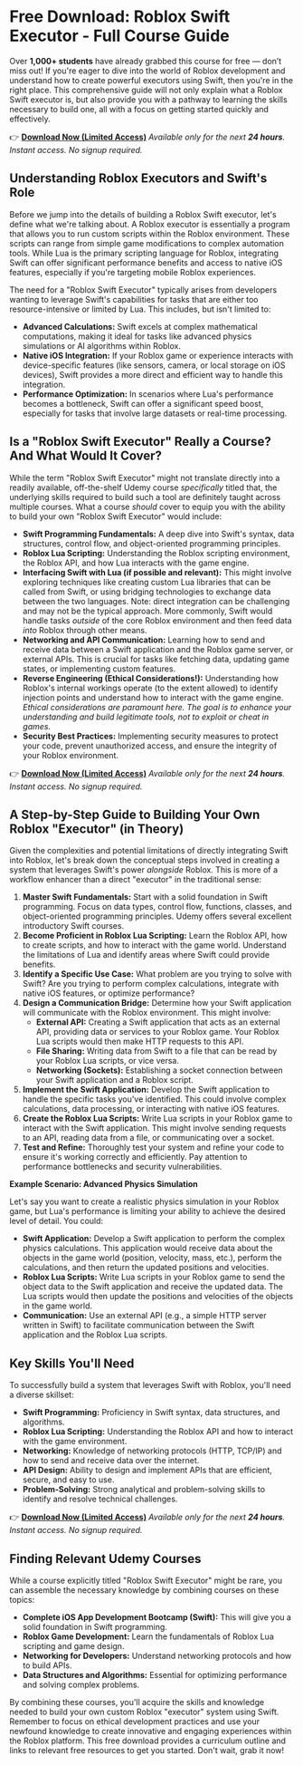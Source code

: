 # Free Download: Roblox Swift Executor - Full Course Guide

Over **1,000+ students** have already grabbed this course for free — don’t miss out! If you're eager to dive into the world of Roblox development and understand how to create powerful executors using Swift, then you're in the right place. This comprehensive guide will not only explain what a Roblox Swift executor is, but also provide you with a pathway to learning the skills necessary to build one, all with a focus on getting started quickly and effectively.

👉 [**Download Now (Limited Access)**](https://udemywork.com/roblox-swift-executor)
_Available only for the next **24 hours**. Instant access. No signup required._

## Understanding Roblox Executors and Swift's Role

Before we jump into the details of building a Roblox Swift executor, let's define what we're talking about. A Roblox executor is essentially a program that allows you to run custom scripts within the Roblox environment. These scripts can range from simple game modifications to complex automation tools. While Lua is the primary scripting language for Roblox, integrating Swift can offer significant performance benefits and access to native iOS features, especially if you're targeting mobile Roblox experiences.

The need for a "Roblox Swift Executor" typically arises from developers wanting to leverage Swift's capabilities for tasks that are either too resource-intensive or limited by Lua. This includes, but isn't limited to:

*   **Advanced Calculations:** Swift excels at complex mathematical computations, making it ideal for tasks like advanced physics simulations or AI algorithms within Roblox.
*   **Native iOS Integration:** If your Roblox game or experience interacts with device-specific features (like sensors, camera, or local storage on iOS devices), Swift provides a more direct and efficient way to handle this integration.
*   **Performance Optimization:** In scenarios where Lua's performance becomes a bottleneck, Swift can offer a significant speed boost, especially for tasks that involve large datasets or real-time processing.

## Is a "Roblox Swift Executor" Really a Course? And What Would It Cover?

While the term "Roblox Swift Executor" might not translate directly into a readily available, off-the-shelf Udemy course *specifically* titled that, the underlying skills required to build such a tool are definitely taught across multiple courses. What a course *should* cover to equip you with the ability to build your own "Roblox Swift Executor" would include:

*   **Swift Programming Fundamentals:** A deep dive into Swift's syntax, data structures, control flow, and object-oriented programming principles.
*   **Roblox Lua Scripting:** Understanding the Roblox scripting environment, the Roblox API, and how Lua interacts with the game engine.
*   **Interfacing Swift with Lua (if possible and relevant):** This might involve exploring techniques like creating custom Lua libraries that can be called from Swift, or using bridging technologies to exchange data between the two languages. Note: direct integration can be challenging and may not be the typical approach. More commonly, Swift would handle tasks *outside* of the core Roblox environment and then feed data *into* Roblox through other means.
*   **Networking and API Communication:** Learning how to send and receive data between a Swift application and the Roblox game server, or external APIs. This is crucial for tasks like fetching data, updating game states, or implementing custom features.
*   **Reverse Engineering (Ethical Considerations!):** Understanding how Roblox's internal workings operate (to the extent allowed) to identify injection points and understand how to interact with the game engine. *Ethical considerations are paramount here. The goal is to enhance your understanding and build legitimate tools, not to exploit or cheat in games.*
*   **Security Best Practices:** Implementing security measures to protect your code, prevent unauthorized access, and ensure the integrity of your Roblox environment.

👉 [**Download Now (Limited Access)**](https://udemywork.com/roblox-swift-executor)
_Available only for the next **24 hours**. Instant access. No signup required._

## A Step-by-Step Guide to Building Your Own Roblox "Executor" (in Theory)

Given the complexities and potential limitations of directly integrating Swift into Roblox, let's break down the conceptual steps involved in creating a system that leverages Swift's power *alongside* Roblox. This is more of a workflow enhancer than a direct "executor" in the traditional sense:

1.  **Master Swift Fundamentals:** Start with a solid foundation in Swift programming. Focus on data types, control flow, functions, classes, and object-oriented programming principles. Udemy offers several excellent introductory Swift courses.
2.  **Become Proficient in Roblox Lua Scripting:** Learn the Roblox API, how to create scripts, and how to interact with the game world. Understand the limitations of Lua and identify areas where Swift could provide benefits.
3.  **Identify a Specific Use Case:** What problem are you trying to solve with Swift? Are you trying to perform complex calculations, integrate with native iOS features, or optimize performance?
4.  **Design a Communication Bridge:** Determine how your Swift application will communicate with the Roblox environment. This might involve:
    *   **External API:** Creating a Swift application that acts as an external API, providing data or services to your Roblox game. Your Roblox Lua scripts would then make HTTP requests to this API.
    *   **File Sharing:** Writing data from Swift to a file that can be read by your Roblox Lua scripts, or vice versa.
    *   **Networking (Sockets):** Establishing a socket connection between your Swift application and a Roblox script.
5.  **Implement the Swift Application:** Develop the Swift application to handle the specific tasks you've identified. This could involve complex calculations, data processing, or interacting with native iOS features.
6.  **Create the Roblox Lua Scripts:** Write Lua scripts in your Roblox game to interact with the Swift application. This might involve sending requests to an API, reading data from a file, or communicating over a socket.
7.  **Test and Refine:** Thoroughly test your system and refine your code to ensure it's working correctly and efficiently. Pay attention to performance bottlenecks and security vulnerabilities.

**Example Scenario: Advanced Physics Simulation**

Let's say you want to create a realistic physics simulation in your Roblox game, but Lua's performance is limiting your ability to achieve the desired level of detail. You could:

*   **Swift Application:** Develop a Swift application to perform the complex physics calculations. This application would receive data about the objects in the game world (position, velocity, mass, etc.), perform the calculations, and then return the updated positions and velocities.
*   **Roblox Lua Scripts:** Write Lua scripts in your Roblox game to send the object data to the Swift application and receive the updated data. The Lua scripts would then update the positions and velocities of the objects in the game world.
*   **Communication:** Use an external API (e.g., a simple HTTP server written in Swift) to facilitate communication between the Swift application and the Roblox Lua scripts.

## Key Skills You'll Need

To successfully build a system that leverages Swift with Roblox, you'll need a diverse skillset:

*   **Swift Programming:** Proficiency in Swift syntax, data structures, and algorithms.
*   **Roblox Lua Scripting:** Understanding the Roblox API and how to interact with the game environment.
*   **Networking:** Knowledge of networking protocols (HTTP, TCP/IP) and how to send and receive data over the internet.
*   **API Design:** Ability to design and implement APIs that are efficient, secure, and easy to use.
*   **Problem-Solving:** Strong analytical and problem-solving skills to identify and resolve technical challenges.

👉 [**Download Now (Limited Access)**](https://udemywork.com/roblox-swift-executor)
_Available only for the next **24 hours**. Instant access. No signup required._

## Finding Relevant Udemy Courses

While a course explicitly titled "Roblox Swift Executor" might be rare, you can assemble the necessary knowledge by combining courses on these topics:

*   **Complete iOS App Development Bootcamp (Swift):** This will give you a solid foundation in Swift programming.
*   **Roblox Game Development:** Learn the fundamentals of Roblox Lua scripting and game design.
*   **Networking for Developers:** Understand networking protocols and how to build APIs.
*   **Data Structures and Algorithms:** Essential for optimizing performance and solving complex problems.

By combining these courses, you'll acquire the skills and knowledge needed to build your own custom Roblox "executor" system using Swift. Remember to focus on ethical development practices and use your newfound knowledge to create innovative and engaging experiences within the Roblox platform. This free download provides a curriculum outline and links to relevant free resources to get you started. Don't wait, grab it now!

